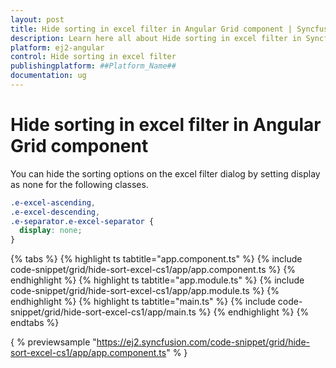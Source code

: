 ```yaml
---
layout: post
title: Hide sorting in excel filter in Angular Grid component | Syncfusion
description: Learn here all about Hide sorting in excel filter in Syncfusion ##Platform_Name## Grid component of Syncfusion Essential JS 2 and more.
platform: ej2-angular
control: Hide sorting in excel filter 
publishingplatform: ##Platform_Name##
documentation: ug
---
```


# Hide sorting in excel filter in Angular Grid component

You can hide the sorting options on the excel filter dialog by setting display as none for the following classes.

```css
.e-excel-ascending,
.e-excel-descending,
.e-separator.e-excel-separator {
  display: none;
}

```

{% tabs %}
{% highlight ts tabtitle="app.component.ts" %}
{% include code-snippet/grid/hide-sort-excel-cs1/app/app.component.ts %}
{% endhighlight %}
{% highlight ts tabtitle="app.module.ts" %}
{% include code-snippet/grid/hide-sort-excel-cs1/app/app.module.ts %}
{% endhighlight %}
{% highlight ts tabtitle="main.ts" %}
{% include code-snippet/grid/hide-sort-excel-cs1/app/main.ts %}
{% endhighlight %}
{% endtabs %}
  
{ % previewsample "https://ej2.syncfusion.com/code-snippet/grid/hide-sort-excel-cs1/app/app.component.ts" % }